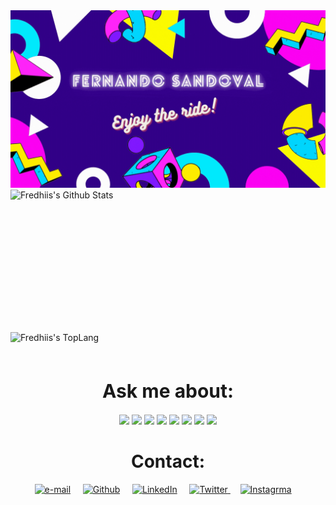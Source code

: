 <div>
    <img src="https://github.com/sandovbarr/sandovbarr/blob/master/assets/virtualback.gif" class="responsive"/>
</div>
<div style="-webkit-column-count: 2; -moz-column-count: 2; column-count: 2; -webkit-column-rule: 1px dotted #e0e0e0; -moz-column-rule: 1px dotted #e0e0e0; column-rule: 1px dotted #e0e0e0;">
    <div style="display: inline-block;">
        <img width="450" height="224" img align="left" alt="Fredhiis's Github Stats" src="https://github-readme-stats.vercel.app/api?username=sandovbarr&theme=dark&show_icons=true" class="responsive" />
    </div>
    <br/>
    <div style="display: inline-block;">
        <img width="350" img align="center" alt="Fredhiis's TopLang" src="https://github-readme-stats.vercel.app/api/top-langs/?username=sandovbarr&theme=radical&layout=compact&hide_border=true&count_private=true" class="responsive"/>
    </div>
</div>
<br/>
<div align="center">
    <h1 align="center" style="font-size: 30px;">Ask me about:</h1> 
    <p align="center">
        <img src="https://img.shields.io/badge/python%20-%2314354C.svg?&style=for-the-badge&logo=python&logoColor=white" />
        <img src="https://img.shields.io/badge/css3%20-%231572B6.svg?&style=for-the-badge&logo=css3&logoColor=white"/>
        <img src="https://img.shields.io/badge/javascript%20-%23323330.svg?&style=for-the-badge&logo=javascript&logoColor=%23F7DF1E" />
        <img src="https://img.shields.io/badge/html5%20-%23E34F26.svg?&style=for-the-badge&logo=html5&logoColor=white" />
        <img src="https://img.shields.io/badge/c%20-%2300599C.svg?&style=for-the-badge&logo=c&logoColor=white" />
        <img src="https://img.shields.io/badge/shell_script%20-%23121011.svg?&style=for-the-badge&logo=gnu-bash&logoColor=white" />
        <img src="https://img.shields.io/badge/flask%20-%23000.svg?&style=for-the-badge&logo=flask&logoColor=white" />
        <img src="https://img.shields.io/badge/mysql-%2300f.svg?&style=for-the-badge&logo=mysql&logoColor=white" />
    </p>
</div>

<!-- Contact me -->
<div align="center">
    <h1 align="center">Contact:</h1> 
    <p align="center">
        <!-- gmail-->
        <a href="mailto:dm@sandovbarr.com"><img src="https://i.pinimg.com/originals/84/7c/08/847c083cc09040091439e3c05d1fedde.png" width="50px" alt="e-mail"></a> &nbsp; &nbsp;
        <!-- github -->
        <a href="https://github.com/sandovbarr"><img src="https://icons-for-free.com/iconfiles/png/512/github+icon-1320168274457504277.png" width="50px" alt="Github"></a> &nbsp; &nbsp;
        <!-- linkedin -->
        <a href="https://www.linkedin.com/in/jairo-sandoval/"><img src="https://cdn4.iconfinder.com/data/icons/social-messaging-ui-color-shapes-2-free/128/social-linkedin-circle-512.png" width="50px" alt="LinkedIn"></a> &nbsp; &nbsp;
        <!-- twitter -->
        <a href="https://twitter.com/elhumanimal"><img src="https://webtus.net/wp-content/uploads/2016/05/Icon-Twitter.png" width="50px" alt="Twitter"> </a> &nbsp; &nbsp;
        <a href="https://www.instagram.com/elhumanimal"><img src="https://www.scouts.org.ar/wp-content/uploads/2019/05/logo-ig.png" width="50px" alt="Instagrma"></a> &nbsp; &nbsp;
    </p>
</div>